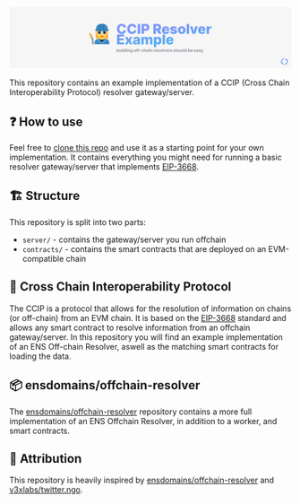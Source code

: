 ![](./_assets/_banner.png)

This repository contains an example implementation of a CCIP (Cross Chain Interoperability Protocol) resolver gateway/server.

## ❓ How to use

Feel free to [clone this repo](https://github.com/ensdomains/offchain-resolver-example/fork) and use it as a starting point for your own implementation. It contains everything you might need for running a basic resolver gateway/server that implements [EIP-3668](https://eips.ethereum.org/EIPS/eip-3668).

## 🏗️ Structure

This repository is split into two parts:

- `server/` - contains the gateway/server you run offchain
- `contracts/` - contains the smart contracts that are deployed on an EVM-compatible chain

## 🔗 Cross Chain Interoperability Protocol

The CCIP is a protocol that allows for the resolution of information on chains (or off-chain) from an EVM chain. It is based on the [EIP-3668](https://eips.ethereum.org/EIPS/eip-3668) standard and allows any smart contract to resolve information from an offchain gateway/server. In this repository you will find an example implementation of an ENS Off-chain Resolver, aswell as the matching smart contracts for loading the data.

## 📦 ensdomains/offchain-resolver

The [ensdomains/offchain-resolver](https://github.com/ensdomains/offchain-resolver) repository contains a more full implementation of an ENS Offchain Resolver, in addition to a worker, and smart contracts.

## 🙏 Attribution

This repository is heavily inspired by [ensdomains/offchain-resolver](https://github.com/ensdomains/offchain-resolver) and [v3xlabs/twitter.ngo](https://github.com/v3xlabs/twitter.ngo).
